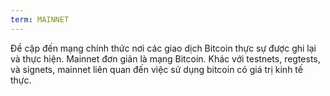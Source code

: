 ```yaml
---
term: MAINNET
---
```


Đề cập đến mạng chính thức nơi các giao dịch Bitcoin thực sự được ghi lại và thực hiện. Mainnet đơn giản là mạng Bitcoin. Khác với testnets, regtests, và signets, mainnet liên quan đến việc sử dụng bitcoin có giá trị kinh tế thực.